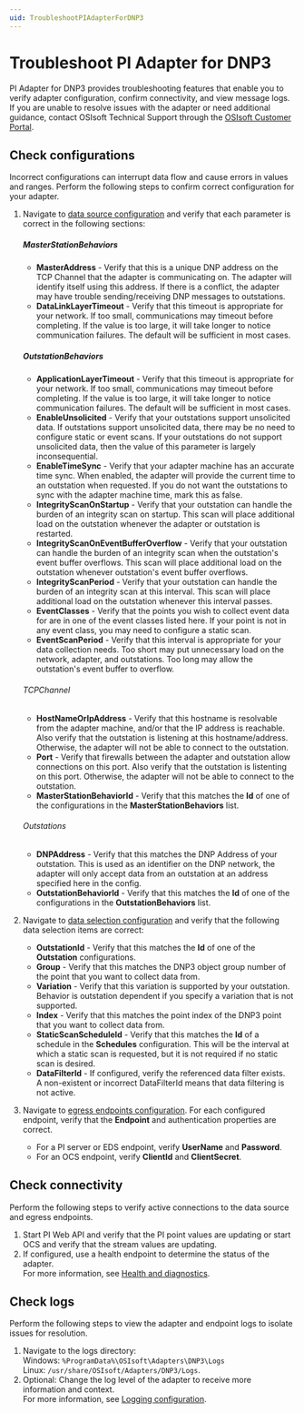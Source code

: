 ```yaml
---
uid: TroubleshootPIAdapterForDNP3
---
```


# Troubleshoot PI Adapter for DNP3

PI Adapter for DNP3 provides troubleshooting features that enable you to verify adapter configuration, confirm connectivity, and view message logs. If you are unable to resolve issues with the adapter or need additional guidance, contact OSIsoft Technical Support through the [OSIsoft Customer Portal](https://my.osisoft.com/).

## Check configurations

Incorrect configurations can interrupt data flow and cause errors in values and ranges. Perform the following steps to confirm correct configuration for your adapter.

1. Navigate to [data source configuration](xref:PIAdapterForDNP3DataSourceConfiguration) and verify that each parameter is correct in the following sections:

      ##### MasterStationBehaviors
      * **MasterAddress** - Verify that this is a unique DNP address on the TCP Channel that the adapter is communicating on. The adapter will identify itself using this address. If there is a conflict, the adapter may have trouble sending/receiving DNP messages to outstations. 
      * **DataLinkLayerTimeout** - Verify that this timeout is appropriate for your network. If too small, communications may timeout before completing. If the value is too large, it will take longer to notice communication failures. The default will be sufficient in most cases. 
      
      ##### OutstationBehaviors
      * **ApplicationLayerTimeout** - Verify that this timeout is appropriate for your network. If too small, communications may timeout before completing. If the value is too large, it will take longer to notice communication failures. The default will be sufficient in most cases. 
      * **EnableUnsolicited** - Verify that your outstations support unsolicited data. If outstations support unsolicited data, there may be no need to configure static or event scans. If your outstations do not support unsolicited data, then the value of this parameter is largely inconsequential. 
      * **EnableTimeSync** - Verify that your adapter machine has an accurate time sync. When enabled, the adapter will provide the current time to an outstation when requested. If you do not want the outstations to sync with the adapter machine time, mark this as false. 
      * **IntegrityScanOnStartup** - Verify that your outstation can handle the burden of an integrity scan on startup. This scan will place additional load on the outstation whenever the adapter or outstation is restarted. 
      * **IntegrityScanOnEventBufferOverflow** - Verify that your outstation can handle the burden of an integrity scan when the outstation's event buffer overflows. This scan will place additional load on the outstation whenever outstation's event buffer overflows. 
      * **IntegrityScanPeriod** - Verify that your outstation can handle the burden of an integrity scan at this interval. This scan will place additional load on the outstation whenever this interval passes. 
      * **EventClasses** - Verify that the points you wish to collect event data for are in one of the event classes listed here. If your point is not in any event class, you may need to configure a static scan. 
      * **EventScanPeriod** - Verify that this interval is appropriate for your data collection needs. Too short may put unnecessary load on the network, adapter, and outstations. Too long may allow the outstation's event buffer to overflow. 

      ###### TCPChannel
      * **HostNameOrIpAddress** - Verify that this hostname is resolvable from the adapter machine, and/or that the IP address is reachable. Also verify that the outstation is listening at this hostname/address. Otherwise, the adapter will not be able to connect to the outstation. 
      * **Port** - Verify that firewalls between the adapter and outstation allow connections on this port. Also verify that the outstation is listenting on this port. Otherwise, the adapter will not be able to connect to the outstation. 
      * **MasterStationBehaviorId** - Verify that this matches the **Id** of one of the configurations in the **MasterStationBehaviors** list. 
      
      ###### Outstations 
      * **DNPAddress** - Verify that this matches the DNP Address of your outstation. This is used as an identifier on the DNP network, the adapter will only accept data from an outstation at an address specified here in the config. 
      * **OutstationBehaviorId** - Verify that this matches the **Id** of one of the configurations in the **OutstationBehaviors** list. 

2. Navigate to [data selection configuration](xref:PIAdapterForDNP3DataSelectionConfiguration) and verify that the following data selection items are correct:

      * **OutstationId** - Verify that this matches the **Id** of one of the **Outstation** configurations. 
      * **Group** - Verify that this matches the DNP3 object group number of the point that you want to collect data from. 
      * **Variation** - Verify that this variation is supported by your outstation. Behavior is outstation dependent if you specify a variation that is not supported. 
      * **Index** - Verify that this matches the point index of the DNP3 point that you want to collect data from. 
      * **StaticScanScheduleId** - Verify that this matches the **Id** of a schedule in the **Schedules** configuration. This will be the interval at which a static scan is requested, but it is not required if no static scan is desired. 
      * **DataFilterId** - If configured, verify the referenced data filter exists.<br> A non-existent or incorrect DataFilterId  means that data filtering is not active.

3. Navigate to [egress endpoints configuration](xref:EgressEndpointsConfiguration). For each configured endpoint, verify that the **Endpoint** and authentication properties are correct.

    * For a PI server or EDS endpoint, verify **UserName** and **Password**.
    * For an OCS endpoint, verify **ClientId** and **ClientSecret**.

## Check connectivity

Perform the following steps to verify active connections to the data source and egress endpoints.

1. Start PI Web API and verify that the PI point values are updating or start OCS and verify that the stream values are updating.
2. If configured, use a health endpoint to determine the status of the adapter.<br>For more information, see [Health and diagnostics](xref:HealthAndDiagnostics).

## Check logs

Perform the following steps to view the adapter and endpoint logs to isolate issues for resolution.

1. Navigate to the logs directory:<br>
    Windows: `%ProgramData%\OSIsoft\Adapters\DNP3\Logs`<br>
    Linux: `/usr/share/OSIsoft/Adapters/DNP3/Logs`.
2. Optional: Change the log level of the adapter to receive more information and context.<br>For more information, see [Logging configuration](xref:LoggingConfiguration).
